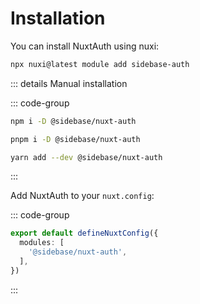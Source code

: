 # Installation

You can install NuxtAuth using nuxi:

```bash
npx nuxi@latest module add sidebase-auth
```

::: details Manual installation

::: code-group

```bash [npm]
npm i -D @sidebase/nuxt-auth
```

```bash [pnpm]
pnpm i -D @sidebase/nuxt-auth
```

```bash [yarn]
yarn add --dev @sidebase/nuxt-auth
```

:::

Add NuxtAuth to your `nuxt.config`:

::: code-group

```ts [nuxt.config.ts]
export default defineNuxtConfig({
  modules: [
    '@sidebase/nuxt-auth',
  ],
})
```

:::
